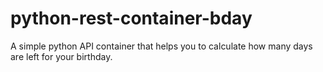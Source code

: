 # python-rest-container-bday
A simple python API container that helps you to calculate how many days are left for your birthday.
